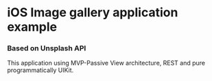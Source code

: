 #  iOS Image gallery application example
### Based on Unsplash API

This application using MVP-Passive View architecture, REST and pure programmatically UIKit.

